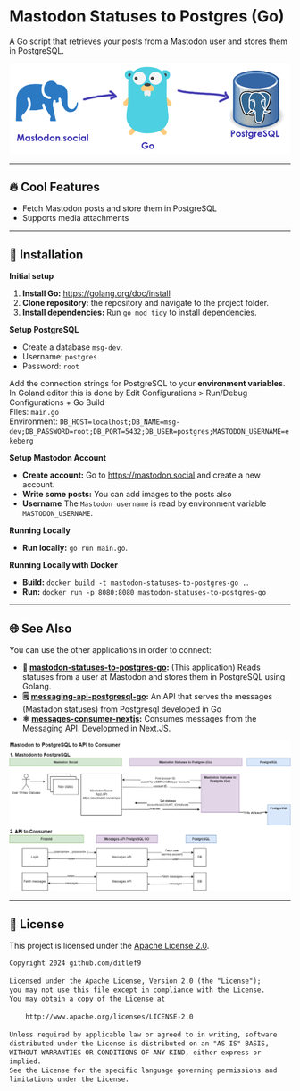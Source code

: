 # Mastodon Statuses to Postgres (Go)


A Go script that retrieves your posts from a Mastodon user and stores them in PostgreSQL.

![Mastodon Statuses to Postgres (Go) Logo](docs/mastodon-status-to-postgres-go-logo.png)


---

## 🔥 Cool Features
* Fetch Mastodon posts and store them in PostgreSQL
* Supports media attachments
--- 

## 🚀 Installation

**Initial setup**<br>
1. **Install Go:** https://golang.org/doc/install
2. **Clone repository:** the repository and navigate to the project folder.
3. **Install dependencies:** Run `go mod tidy` to install dependencies.

**Setup PostgreSQL**<br>
* Create a database `msg-dev`.
* Username: `postgres`
* Password: `root`

Add the connection strings for PostgreSQL to your **environment variables**.
In Goland editor this is done by
Edit Configurations > Run/Debug Configurations + Go Build<br>
Files: `main.go`<br>
Environment: `DB_HOST=localhost;DB_NAME=msg-dev;DB_PASSWORD=root;DB_PORT=5432;DB_USER=postgres;MASTODON_USERNAME=ekeberg`<br>

**Setup Mastodon Account**<br>
* **Create account:** Go to https://mastodon.social and create a new account. <br>
* **Write some posts:** You can add images to the posts also
* **Username** The `Mastodon username` is read by environment variable `MASTODON_USERNAME`.


**Running Locally**<br>
* **Run locally:** `go run main.go`.


**Running Locally with Docker**<br>
* **Build:** `docker build -t mastodon-statuses-to-postgres-go .`.
* **Run:** `docker run -p 8080:8080 mastodon-statuses-to-postgres-go`




---

## 🌐 See Also

You can use the other applications in order to connect:

* **🐘 [mastodon-statuses-to-postgres-go](https://github.com/ditlef9/mastodon-statuses-to-postgres-go):** (This application) Reads statuses from a user at Mastodon and stores them in PostgreSQL using Golang.
* **🗒️ [messaging-api-postgresql-go](https://github.com/ditlef9/messaging-api-postgresql-go):** An API that serves the messages (Mastadon statuses) from Postgresql developed in Go
* **⚛️ [messages-consumer-nextjs](https://github.com/ditlef9/messages-consumer-nextjs):** Consumes messages from the Messaging API. Developmed in Next.JS.


![Mastodon to PostgreSQL to API to Consumer](docs/Mastodon-to-PostgreSQL-to-API-to-Consumer.drawio.png)


---

## 📖 License

This project is licensed under the
[Apache License 2.0](https://www.apache.org/licenses/LICENSE-2.0).

```
Copyright 2024 github.com/ditlef9

Licensed under the Apache License, Version 2.0 (the "License");
you may not use this file except in compliance with the License.
You may obtain a copy of the License at

    http://www.apache.org/licenses/LICENSE-2.0

Unless required by applicable law or agreed to in writing, software
distributed under the License is distributed on an "AS IS" BASIS,
WITHOUT WARRANTIES OR CONDITIONS OF ANY KIND, either express or implied.
See the License for the specific language governing permissions and
limitations under the License.
```